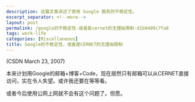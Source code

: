 ```yaml
---
description: 这篇文章讲述了使用 Google 服务的不稳定性。
excerpt_separator: <!--more-->
layout: post
permalink: /google的不稳定性-或者是cernet的无理由限制-d1b9409c7fa8
tags: work-life
categories: [Miscellaneous]
title: Google的不稳定性，或者是CERNET的无理由限制
---
```

(CSDN March 23, 2007)

本来计划用Google的邮箱+博客+Code，现在居然只有邮箱可以从CERNET直接访问，实在令人失望。或许我还要在等等看。

或者今后使用公网上网就不会有这个问题了。但愿。
<!--more-->
